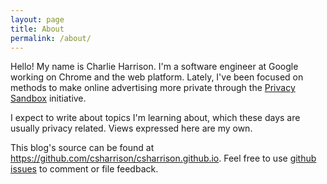 ```yaml
---
layout: page
title: About
permalink: /about/
---
```


Hello! My name is Charlie Harrison. I'm a software engineer at Google working on Chrome and the web platform.
Lately, I've been focused on methods to make online advertising more private through the [Privacy Sandbox](https://privacysandbox.com/) initiative.

I expect to write about topics I'm learning about, which these days are usually privacy related. Views expressed here are my own.

This blog's source can be found at https://github.com/csharrison/csharrison.github.io. Feel free to use [github issues](https://github.com/csharrison/csharrison.github.io/issues) to comment or file feedback.